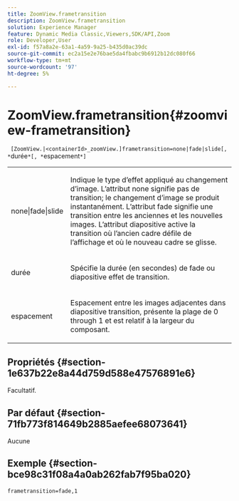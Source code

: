 ```yaml
---
title: ZoomView.frametransition
description: ZoomView.frametransition
solution: Experience Manager
feature: Dynamic Media Classic,Viewers,SDK/API,Zoom
role: Developer,User
exl-id: f57a8a2e-63a1-4a59-9a25-b435d0ac39dc
source-git-commit: ec2a15e2e76bae5da4fbabc9b6912b12dc080f66
workflow-type: tm+mt
source-wordcount: '97'
ht-degree: 5%

---
```


# ZoomView.frametransition{#zoomview-frametransition}

` [ZoomView.|<containerId>_zoomView.]frametransition=none|fade|slide[, *`durée`*[, *`espacement`*]`

<table id="table_D5992FCFF26046079089652B211BB6C5"> 
 <tbody> 
  <tr> 
   <td colname="col1"> <p> <span class="codeph"> none|fade|slide </span> </p> </td> 
   <td colname="col2"> <p>Indique le type d’effet appliqué au changement d’image. L’attribut <span class="codeph"> none </span> signifie pas de transition; le changement d’image se produit instantanément. L’attribut <span class="codeph"> fade </span> signifie une transition entre les anciennes et les nouvelles images. L’attribut <span class="codeph"> diapositive </span> active la transition où l’ancien cadre défile de l’affichage et où le nouveau cadre se glisse. </p> </td> 
  </tr> 
  <tr> 
   <td colname="col1"> <p> <span class="codeph"> <span class="varname"> durée </span> </span> </p> </td> 
   <td colname="col2"> <p>Spécifie la durée (en secondes) de <span class="codeph"> fade </span> ou <span class="codeph"> diapositive </span> effet de transition. </p> </td> 
  </tr> 
  <tr> 
   <td colname="col1"> <p> <span class="codeph"> <span class="varname"> espacement </span> </span> </p> </td> 
   <td colname="col2"> <p>Espacement entre les images adjacentes dans <span class="codeph"> diapositive </span> transition, présente la plage de <span class="codeph"> 0 </span> through <span class="codeph"> 1 </span> et est relatif à la largeur du composant. </p> </td> 
  </tr> 
 </tbody> 
</table>

## Propriétés {#section-1e637b22e8a44d759d588e47576891e6}

Facultatif.

## Par défaut {#section-71fb773f814649b2885aefee68073641}

Aucune

## Exemple {#section-bce98c31f08a4a0ab262fab7f95ba020}

`frametransition=fade,1`
